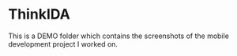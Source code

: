 # ThinkIDA
This is a DEMO folder which contains the screenshots of the mobile development project I worked on.
